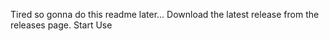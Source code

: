 Tired so gonna do this readme later... 
Download the latest release from the releases page.
Start 
Use 